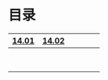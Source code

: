 # 目录

| [14.01](#1401) | [14.02](#1402) |      |      |      |      |
| :------------: | :------------: | :--: | :--: | :--: | :--: |
|                |                |      |      |      |      |
|                |                |      |      |      |      |
|                |                |      |      |      |      |
|                |                |      |      |      |      |
|                |                |      |      |      |      |
|                |                |      |      |      |      |
|                |                |      |      |      |      |
|                |                |      |      |      |      |


